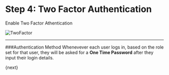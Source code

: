 # Step 4: Two Factor Authentication

Enable Two Factor Athentication

<img alt="TwoFactor" class="screenshot" src="/docs/assets/img/setup-wizard/twofactor.png">

---
###Authentication Method
Whenevever each user logs in, based on the role set for that user,
they will be asked for a **One Time Password** after they input 
their login details.

{next}
